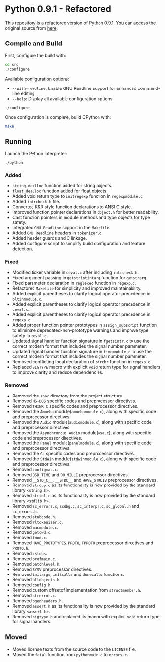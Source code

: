 # Python 0.9.1 - Refactored

This repository is a refactored version of Python 0.9.1. You can access the
original source from [here](https://github.com/smontanaro/python-0.9.1).

## Compile and Build
First, configure the build with:
```sh
cd src
./configure
```
Available configuration options:
- `--with-readline`:  Enable GNU Readline support for enhanced command-line editing
- `--help`:           Display all available configuration options
```sh
./configure
```
Once configuration is complete, build CPython with:
```sh
make
```

## Running
Launch the Python interpreter:
```
./python
```

### Added
- `string_dealloc` function added for string objects.
- `float_dealloc` function added for float objects.
- Added void return type to `initregexp` function in `regexpmodule.c`
- Added `intrcheck.h` file.
- Converted K&R style function declarations to ANSI C style.
- Improved function pointer declarations in `object.h` for better readability.
- Cast function pointers in module methods and type objects for type safety.
- Integrated `GNU Readline` support in the `Makefile`.
- Added `GNU Readline` headers in `tokenizer.c`.
- Added header guards and C linkage.
- Added configure script to simplify build configuration and feature detection.

### Fixed
- Modified ticker variable in `ceval.c` after including `intrcheck.h`.
- Fixed argument passing in `getstrintintarg` function for `getstrarg`.
- Fixed parameter declaration in `reglexec` function in `regexp.c`.
- Refactored `Makefile` for simplicity and improved maintainability.
- Added explicit parentheses to clarify logical operator precedence in `bltinmodule.c`.
- Added explicit parentheses to clarify logical operator precedence in `ceval.c`.
- Added explicit parentheses to clarify logical operator precedence in `regexp.c`.
- Added proper function pointer prototypes in `assign_subscript` function to eliminate deprecated-non-prototype warnings and improve type safety in `ceval.c`.
- Updated signal handler function signature in `fgetsintr.c` to use the correct modern format that includes the signal number parameter.
- Updated signal handler function signature in `timemodule.c` to use the correct modern format that includes the signal number parameter.
- Removed conflicting local declaration of `strchr` function in `regexp.c`.
- Replaced `SIGTYPE` macro with explicit `void` return type for signal handlers to improve clarity and reduce dependencies.

### Removed
- Removed the `shar` directory from the project structure.
- Removed `MS-DOS` specific codes and preprocessor directives.
- Removed `THINK C` specific codes and preprocessor directives.
- Removed the `Amoeba` module(`amoebamodule.c`), along with specific code and preprocessor directives.
- Removed the `Audio` module(`audiomodule.c`), along with specific code and preprocessor directives.
- Removed the `Asynchronous Audio` module(`asa.c`), along with specific code and preprocessor directives.
- Removed the `Panel` module(`panelmodule.c`), along with specific code and preprocessor directives.
- Removed the `GL` specific codes and preprocessor directives.
- Removed the `StdWin` module(`stdwinmodule.c`), along with specific code and preprocessor directives.
- Removed `configmac.c`.
- Removed `BSD_TIME` and `DO_MILLI` preprocessor directives.
- Removed `__STD_C__`, `__STDC__` and `HAVE_STDLIB` preprocessor directives.
- Removed `strdup.c` as its functionality is now provided by the standard library `<string.h>`.
- Removed `strtol.c` as its functionality is now provided by the standard library `<stdlib.h>`.
- Removed `sc_errors.c`, `scdbg.c`, `sc_interpr.c`, `sc_global.h` and `sc_errors.h`.
- Removed `stubcode.h`.
- Removed `rltokenizer.c`.
- Removed `macmodule.c`.
- Removed `getcwd.c`.
- Removed `fmod.c`.
- Removed `HAVE_PROTOTYPES`, `PROTO`, `FPROTO` preprocessor directives and `PROTO.h`.
- Removed `cstubs`.
- Removed `profmain.c`.
- Removed `patchlevel.h`.
- Removed `SYSV` preprocessor directives.
- Removed `initargs`, `initcalls` and `donecalls` functions.
- Removed `allobjects.h`.
- Removed `config.h`.
- Removed custom offsetof implementation from `structmember.h`.
- Removed `strerror.c`.
- Removed `pgenheaders.h`.
- Removed `assert.h` as its functionality is now provided by the standard library `<assert.h>`.
- Removed `sigtype.h` and replaced its macro with explicit `void` return type for signal handlers.

## Moved
- Moved license texts from the source code to the `LICENSE` file.
- Moved the `fatal` function from `pythonmain.c` to `errors.c`.